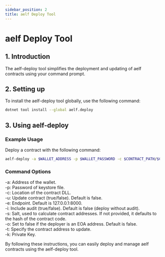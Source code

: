 ```yaml
---
sidebar_position: 2
title: aelf Deploy Tool
---
```


# aelf Deploy Tool

## 1. Introduction

The aelf-deploy tool simplifies the deployment and updating of aelf contracts using your command prompt.

## 2. Setting up

To install the aelf-deploy tool globally, use the following command:
```bash title="Terminal"
dotnet tool install --global aelf.deploy
```

## 3. Using aelf-deploy

### Example Usage

Deploy a contract with the following command:
```bash title="Terminal"
aelf-deploy -a $WALLET_ADDRESS -p $WALLET_PASSWORD -c $CONTRACT_PATH/$CONTRACT_FILE.dll.patched -e https://tdvw-test-node.aelf.io/
```

### Command Options

-a: Address of the wallet.  
-p: Password of keystore file.    
-c: Location of the contract DLL.   
-u: Update contract (true/false). Default is false.    
-e: Endpoint. Default is 127.0.0.1:8000.   
-i: Include audit (true/false). Default is false (deploy without audit).  
-s: Salt, used to calculate contract addresses. If not provided, it defaults to the hash of the contract code.   
-o: Set to false if the deployer is an EOA address. Default is false.  
-t: Specify the contract address to update.  
-k: Private Key.  

By following these instructions, you can easily deploy and manage aelf contracts using the aelf-deploy tool.